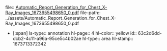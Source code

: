 file:: [Automatic_Report_Generation_for_Chest_X-Ray_Images_1673655498650_0.pdf](../assets/Automatic_Report_Generation_for_Chest_X-Ray_Images_1673655498650_0.pdf)
file-path:: ../assets/Automatic_Report_Generation_for_Chest_X-Ray_Images_1673655498650_0.pdf

- [:span]
  ls-type:: annotation
  hl-page:: 4
  hl-color:: yellow
  id:: 63c2d6dd-dcb2-4c11-a96a-95ce5c4b02ae
  hl-type:: area
  hl-stamp:: 1673713372342